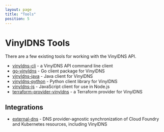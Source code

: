 ```yaml
---
layout: page
title: "Tools"
position: 5
---
```


# VinylDNS Tools

There are a few existing tools for working with the VinylDNS API.

- [vinyldns-cli](https://github.com/vinyldns/vinyldns-cli) - a VinylDNS API command line client
- [go-vinyldns](https://github.com/vinyldns/go-vinyldns) - Go client package for VinylDNS
- [vinyldns-java](https://github.com/vinyldns/vinyldns-java) - Java client for VinylDNS
- [vinyldns-python](https://github.com/vinyldns/vinyldns-python) - Python client library for VinylDNS
- [vinyldns-js](https://github.com/vinyldns/vinyldns-js) - JavaScript client for use in Node.js
- [terraform-provider-vinyldns](https://github.com/vinyldns/terraform-provider-vinyldns) - a Terraform provider for VinylDNS

## Integrations

- [external-dns](https://github.com/kubernetes-incubator/external-dns) - DNS provider-agnostic synchronization of Cloud Foundry and Kubernetes resources, including VinylDNS
